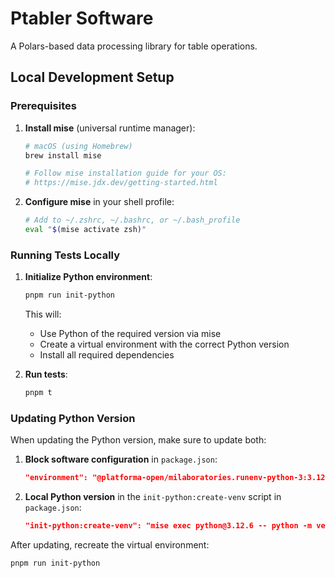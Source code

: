 # Ptabler Software

A Polars-based data processing library for table operations.

## Local Development Setup

### Prerequisites

1. **Install mise** (universal runtime manager):
   ```bash
   # macOS (using Homebrew)
   brew install mise
   
   # Follow mise installation guide for your OS:
   # https://mise.jdx.dev/getting-started.html
   ```

2. **Configure mise** in your shell profile:
   ```bash
   # Add to ~/.zshrc, ~/.bashrc, or ~/.bash_profile
   eval "$(mise activate zsh)"
   ```

### Running Tests Locally

1. **Initialize Python environment**:
   ```bash
   pnpm run init-python
   ```
   This will:
   - Use Python of the required version via mise
   - Create a virtual environment with the correct Python version
   - Install all required dependencies

2. **Run tests**:
   ```bash
   pnpm t
   ```

### Updating Python Version

When updating the Python version, make sure to update both:

1. **Block software configuration** in `package.json`:
   ```json
   "environment": "@platforma-open/milaboratories.runenv-python-3:3.12.6"
   ```

2. **Local Python version** in the `init-python:create-venv` script in `package.json`:
   ```json
   "init-python:create-venv": "mise exec python@3.12.6 -- python -m venv --clear .venv"
   ```

After updating, recreate the virtual environment:
```bash
pnpm run init-python
```
